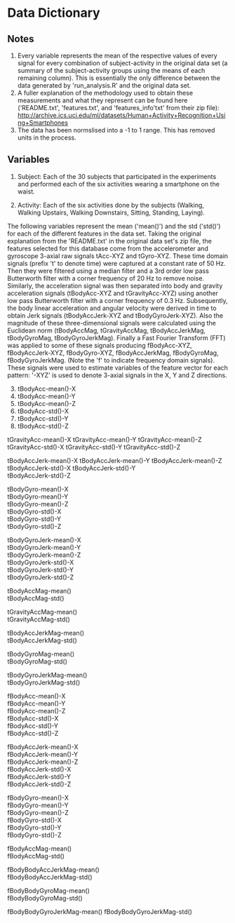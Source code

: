 # Data Dictionary

## Notes

1. Every variable represents the mean of the respective values of every signal for every combination of subject-activity in the original data set (a summary of the subject-activity groups using the means of each remaining column). This is essentially the only difference between the data generated by 'run_analysis.R' and the original data set.
2. A fuller explanation of the methodology used to obtain these measurements and what they represent can be found here ('README.txt', 'features.txt', and 'features_info'txt' from their zip file): http://archive.ics.uci.edu/ml/datasets/Human+Activity+Recognition+Using+Smartphones
3. The data has been normslised into a -1 to 1 range. This has removed units in the process. 


## Variables

1. Subject: Each of the 30 subjects that participated in the experiments and performed each of the six activities wearing a smartphone on the waist.

2. Activity: Each of the six activities done by the subjects (Walking, Walking Upstairs, Walking Downstairs, Sitting, Standing, Laying).

The following variables represent the mean ('mean()') and the std ('std()') for each of the different features in the data set. Taking the original explanation from the 'README.txt' in the original data set's zip file, the features selected for this database come from the accelerometer and gyroscope 3-axial raw signals tAcc-XYZ and tGyro-XYZ. These time domain signals (prefix 't' to denote time) were captured at a constant rate of 50 Hz. Then they were filtered using a median filter and a 3rd order low pass Butterworth filter with a corner frequency of 20 Hz to remove noise. Similarly, the acceleration signal was then separated into body and gravity acceleration signals (tBodyAcc-XYZ and tGravityAcc-XYZ) using another low pass Butterworth filter with a corner frequency of 0.3 Hz. Subsequently, the body linear acceleration and angular velocity were derived in time to obtain Jerk signals (tBodyAccJerk-XYZ and tBodyGyroJerk-XYZ). Also the magnitude of these three-dimensional signals were calculated using the Euclidean norm (tBodyAccMag, tGravityAccMag, tBodyAccJerkMag, tBodyGyroMag, tBodyGyroJerkMag). Finally a Fast Fourier Transform (FFT) was applied to some of these signals producing fBodyAcc-XYZ, fBodyAccJerk-XYZ, fBodyGyro-XYZ, fBodyAccJerkMag, fBodyGyroMag, fBodyGyroJerkMag. (Note the 'f' to indicate frequency domain signals). These signals were used to estimate variables of the feature vector for each pattern:  '-XYZ' is used to denote 3-axial signals in the X, Y and Z directions.


3. tBodyAcc-mean()-X
4. tBodyAcc-mean()-Y
5. tBodyAcc-mean()-Z
6. tBodyAcc-std()-X
7. tBodyAcc-std()-Y
8. tBodyAcc-std()-Z

tGravityAcc-mean()-X
tGravityAcc-mean()-Y
tGravityAcc-mean()-Z
tGravityAcc-std()-X
tGravityAcc-std()-Y
tGravityAcc-std()-Z

tBodyAccJerk-mean()-X
tBodyAccJerk-mean()-Y
tBodyAccJerk-mean()-Z
tBodyAccJerk-std()-X
tBodyAccJerk-std()-Y        
tBodyAccJerk-std()-Z      

tBodyGyro-mean()-X          
tBodyGyro-mean()-Y          
tBodyGyro-mean()-Z         
tBodyGyro-std()-X          
tBodyGyro-std()-Y           
tBodyGyro-std()-Z          

tBodyGyroJerk-mean()-X      
tBodyGyroJerk-mean()-Y      
tBodyGyroJerk-mean()-Z     
tBodyGyroJerk-std()-X       
tBodyGyroJerk-std()-Y       
tBodyGyroJerk-std()-Z      

tBodyAccMag-mean()          
tBodyAccMag-std()           

tGravityAccMag-mean()      
tGravityAccMag-std()        

tBodyAccJerkMag-mean()      
tBodyAccJerkMag-std()      

tBodyGyroMag-mean()         
tBodyGyroMag-std()          

tBodyGyroJerkMag-mean()    
tBodyGyroJerkMag-std()      

fBodyAcc-mean()-X           
fBodyAcc-mean()-Y          
fBodyAcc-mean()-Z           
fBodyAcc-std()-X            
fBodyAcc-std()-Y           
fBodyAcc-std()-Z            

fBodyAccJerk-mean()-X       
fBodyAccJerk-mean()-Y      
fBodyAccJerk-mean()-Z       
fBodyAccJerk-std()-X        
fBodyAccJerk-std()-Y      
fBodyAccJerk-std()-Z        

fBodyGyro-mean()-X          
fBodyGyro-mean()-Y        
fBodyGyro-mean()-Z          
fBodyGyro-std()-X           
fBodyGyro-std()-Y          
fBodyGyro-std()-Z          

fBodyAccMag-mean()          
fBodyAccMag-std()         

fBodyBodyAccJerkMag-mean()  
fBodyBodyAccJerkMag-std()   

fBodyBodyGyroMag-mean()    
fBodyBodyGyroMag-std()      

fBodyBodyGyroJerkMag-mean() 
fBodyBodyGyroJerkMag-std()
